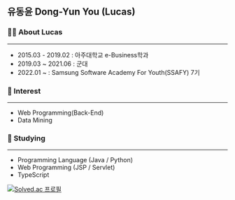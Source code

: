 ## 유동윤 Dong-Yun You (Lucas)

### 👨‍💼 About Lucas

---

* 2015.03 - 2019.02 : 아주대학교 e-Business학과
* 2019.03 ~ 2021.06 : 군대
* 2022.01 ~ : Samsung Software Academy For Youth(SSAFY) 7기


### 👀 Interest

---

* Web Programming(Back-End)
* Data Mining



### 🌱 Studying

---

* Programming Language (Java / Python)
* Web Programming (JSP / Servlet)
* TypeScript

[![Solved.ac
프로필](http://mazassumnida.wtf/api/generate_badge?boj={handle})](https://solved.ac/ydy1107)

